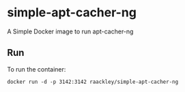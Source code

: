 # simple-apt-cacher-ng
A Simple Docker image to run apt-cacher-ng

## Run

To run the container:

`docker run -d -p 3142:3142 raackley/simple-apt-cacher-ng`
